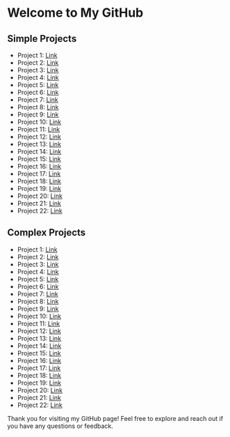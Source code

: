 # Welcome to My GitHub

## Simple Projects
- Project 1: [Link](#)
- Project 2: [Link](#)
- Project 3: [Link](#)
- Project 4: [Link](#)
- Project 5: [Link](#)
- Project 6: [Link](#)
- Project 7: [Link](#)
- Project 8: [Link](#)
- Project 9: [Link](#)
- Project 10: [Link](#)
- Project 11: [Link](#)
- Project 12: [Link](#)
- Project 13: [Link](#)
- Project 14: [Link](#)
- Project 15: [Link](#)
- Project 16: [Link](#)
- Project 17: [Link](#)
- Project 18: [Link](#)
- Project 19: [Link](#)
- Project 20: [Link](#)
- Project 21: [Link](#)
- Project 22: [Link](#)

## Complex Projects
- Project 1: [Link](#)
- Project 2: [Link](#)
- Project 3: [Link](#)
- Project 4: [Link](#)
- Project 5: [Link](#)
- Project 6: [Link](#)
- Project 7: [Link](#)
- Project 8: [Link](#)
- Project 9: [Link](#)
- Project 10: [Link](#)
- Project 11: [Link](#)
- Project 12: [Link](#)
- Project 13: [Link](#)
- Project 14: [Link](#)
- Project 15: [Link](#)
- Project 16: [Link](#)
- Project 17: [Link](#)
- Project 18: [Link](#)
- Project 19: [Link](#)
- Project 20: [Link](#)
- Project 21: [Link](#)
- Project 22: [Link](#)

Thank you for visiting my GitHub page! Feel free to explore and reach out if you have any questions or feedback.

